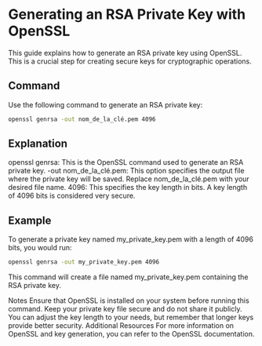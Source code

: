 # Generating an RSA Private Key with OpenSSL

This guide explains how to generate an RSA private key using OpenSSL. This is a crucial step for creating secure keys for cryptographic operations.

## Command

Use the following command to generate an RSA private key:

```bash
openssl genrsa -out nom_de_la_clé.pem 4096
```
## Explanation
openssl genrsa: This is the OpenSSL command used to generate an RSA private key.
-out nom_de_la_clé.pem: This option specifies the output file where the private key will be saved. Replace nom_de_la_clé.pem with your desired file name.
4096: This specifies the key length in bits. A key length of 4096 bits is considered very secure.

## Example
To generate a private key named my_private_key.pem with a length of 4096 bits, you would run:

```bash
openssl genrsa -out my_private_key.pem 4096
```
This command will create a file named my_private_key.pem containing the RSA private key.

Notes
Ensure that OpenSSL is installed on your system before running this command.
Keep your private key file secure and do not share it publicly.
You can adjust the key length to your needs, but remember that longer keys provide better security.
Additional Resources
For more information on OpenSSL and key generation, you can refer to the OpenSSL documentation.
